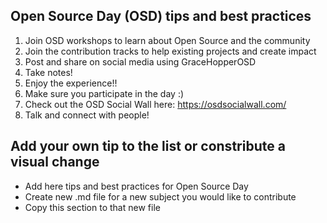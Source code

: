 ## Open Source Day (OSD) tips and best practices

1. Join OSD workshops to learn about Open Source and the community
1. Join the contribution tracks to help existing projects and create impact
1. Post and share on social media using GraceHopperOSD
1. Take notes!
1. Enjoy the experience!!
1. Make sure you participate in the day :)
1. Check out the OSD Social Wall here: https://osdsocialwall.com/
1. Talk and connect with people!

## Add your own tip to the list or constribute a visual change

- Add here tips and best practices for Open Source Day
- Create new .md file for a new subject you would like to contribute
- Copy this section to that new file
